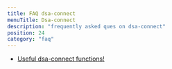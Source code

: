 ```yaml
---
title: FAQ dsa-connect
menuTitle: Dsa-connect
description: "frequently asked ques on dsa-connect"
position: 24
category: "faq"
---
```


- [Useful dsa-connect functions!](/faq/dsa-connect/Additional-dsa-connect-functions)
